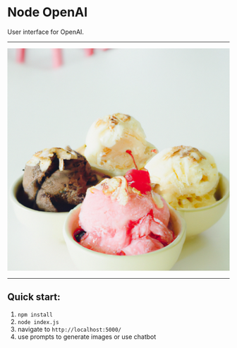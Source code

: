 # Node OpenAI

User interface for OpenAI.

-----------

![Img](/public/img/generated.png)

-----------

## Quick start:

1. ```npm install```
2. ```node index.js```
3. navigate to ```http://localhost:5000/```
4. use prompts to generate images or use chatbot

